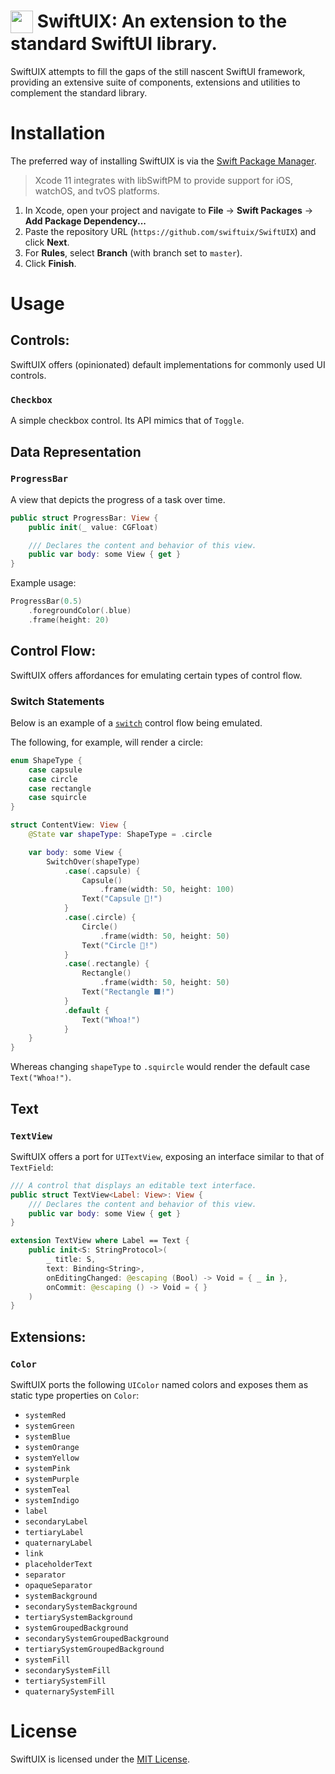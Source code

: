 <img align=top src="https://raw.githubusercontent.com/SwiftUIX/SwiftUIX/master/Assets/logo.png" width="36" height="36"> SwiftUIX: An extension to the standard SwiftUI library.
======================================

SwiftUIX attempts to fill the gaps of the still nascent SwiftUI framework, providing an extensive suite of components, extensions and utilities to complement the standard library.

# Installation

The preferred way of installing SwiftUIX is via the [Swift Package Manager](https://swift.org/package-manager/).

>Xcode 11 integrates with libSwiftPM to provide support for iOS, watchOS, and tvOS platforms.

1. In Xcode, open your project and navigate to **File** → **Swift Packages** → **Add Package Dependency...**
2. Paste the repository URL (`https://github.com/swiftuix/SwiftUIX`) and click **Next**.
3. For **Rules**, select **Branch** (with branch set to `master`).
4. Click **Finish**.

# Usage

## Controls:

SwiftUIX offers (opinionated) default implementations for commonly used UI controls.

### `Checkbox`

A simple checkbox control. Its API mimics that of `Toggle`.


## Data Representation

### `ProgressBar`

A view that depicts the progress of a task over time.

```swift
public struct ProgressBar: View {
    public init(_ value: CGFloat)

    /// Declares the content and behavior of this view.
    public var body: some View { get }
}
```

Example usage:

```swift
ProgressBar(0.5)
    .foregroundColor(.blue)
    .frame(height: 20)
```

## Control Flow: 

SwiftUIX offers affordances for emulating certain types of control flow.

### Switch Statements

Below is an example of a [`switch`](https://en.wikipedia.org/wiki/Control_flow#Case_and_switch_statements) control flow being emulated. 

The following, for example, will render a circle:


```Swift
enum ShapeType {
    case capsule
    case circle
    case rectangle
    case squircle
}

struct ContentView: View {
    @State var shapeType: ShapeType = .circle

    var body: some View {
        SwitchOver(shapeType)
            .case(.capsule) {
                Capsule()
                    .frame(width: 50, height: 100)
                Text("Capsule 💊!")
            }
            .case(.circle) {
                Circle()
                    .frame(width: 50, height: 50)
                Text("Circle 🔴!")
            }
            .case(.rectangle) {
                Rectangle()
                    .frame(width: 50, height: 50)
                Text("Rectangle ⬛!")
            }
            .default {
                Text("Whoa!")
            }
    }
}
```

Whereas changing `shapeType` to `.squircle` would render the default case `Text("Whoa!")`.

## Text

### `TextView`

SwiftUIX offers a port for `UITextView`, exposing an interface similar to that of `TextField`:

```swift
/// A control that displays an editable text interface.
public struct TextView<Label: View>: View {
    /// Declares the content and behavior of this view.
    public var body: some View { get }
}

extension TextView where Label == Text {
    public init<S: StringProtocol>(
        _ title: S,
        text: Binding<String>,
        onEditingChanged: @escaping (Bool) -> Void = { _ in },
        onCommit: @escaping () -> Void = { }
    )
}
```

## Extensions:

### `Color`

SwiftUIX ports the following `UIColor` named colors and exposes them as static type properties on `Color`:
- `systemRed`
- `systemGreen`
- `systemBlue`
- `systemOrange`
- `systemYellow`
- `systemPink`
- `systemPurple`
- `systemTeal`
- `systemIndigo`
- `label`
- `secondaryLabel`
- `tertiaryLabel`
- `quaternaryLabel`
- `link`
- `placeholderText`
- `separator`
- `opaqueSeparator`
- `systemBackground`
- `secondarySystemBackground`
- `tertiarySystemBackground`
- `systemGroupedBackground`
- `secondarySystemGroupedBackground`
- `tertiarySystemGroupedBackground`
- `systemFill`
- `secondarySystemFill`
- `tertiarySystemFill`
- `quaternarySystemFill`

# License

SwiftUIX is licensed under the [MIT License](https://vmanot.mit-license.org).
